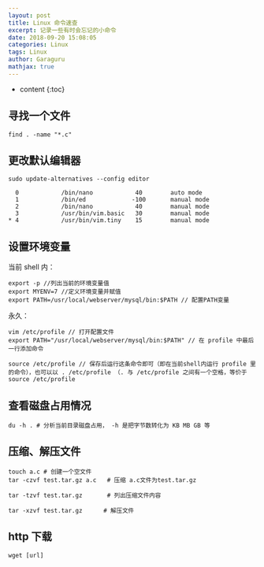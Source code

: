 ```yaml
---
layout: post
title: Linux 命令速查
excerpt: 记录一些有时会忘记的小命令
date: 2018-09-20 15:08:05
categories: Linux
tags: Linux 
author: Garaguru
mathjax: true
---
```


* content
{:toc}

## 寻找一个文件
`find . -name "*.c"`


## 更改默认编辑器
`sudo update-alternatives --config editor`

```
  0            /bin/nano            40        auto mode
  1            /bin/ed             -100       manual mode
  2            /bin/nano            40        manual mode
  3            /usr/bin/vim.basic   30        manual mode
* 4            /usr/bin/vim.tiny    15        manual mode
```
## 设置环境变量
当前 shell 内：
```
export -p //列出当前的环境变量值
export MYENV=7 //定义环境变量并赋值
export PATH=/usr/local/webserver/mysql/bin:$PATH // 配置PATH变量
```

永久：
```
vim /etc/profile // 打开配置文件
export PATH="/usr/local/webserver/mysql/bin:$PATH" // 在 profile 中最后一行添加命令

source /etc/profile // 保存后运行这条命令即可（即在当前shell内运行 profile 里的命令），也可以以 . /etc/profile （. 与 /etc/profile 之间有一个空格，等价于 source /etc/profile
```

## 查看磁盘占用情况
```
du -h . # 分析当前目录磁盘占用， -h 是把字节数转化为 KB MB GB 等
```

## 压缩、解压文件
```
touch a.c # 创建一个空文件
tar -czvf test.tar.gz a.c   # 压缩 a.c文件为test.tar.gz

tar -tzvf test.tar.gz       # 列出压缩文件内容

tar -xzvf test.tar.gz      # 解压文件
```

## http 下载
```
wget [url]
```